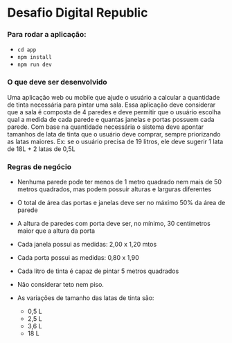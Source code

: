 # Desafio Digital Republic

### Para rodar a aplicação:

- `cd app`
- `npm install`
- `npm run dev`

### O que deve ser desenvolvido
Uma aplicação web ou mobile que ajude o usuário a calcular a quantidade de tinta necessária para pintar uma sala.
Essa aplicação deve considerar que a sala é composta de 4 paredes e deve permitir que o usuário escolha qual a medida de cada parede e quantas janelas e portas possuem cada parede.
Com base na quantidade necessária o sistema deve apontar tamanhos de lata de tinta que o usuário deve comprar, sempre priorizando as latas maiores. Ex: se o usuário precisa de 19 litros, ele deve sugerir 1 lata de 18L + 2 latas de 0,5L

### Regras de negócio

- Nenhuma parede pode ter menos de 1 metro quadrado nem mais de 50 metros quadrados, mas podem possuir alturas e larguras diferentes
- O total de área das portas e janelas deve ser no máximo 50% da área de parede
- A altura de paredes com porta deve ser, no mínimo, 30 centímetros maior que a altura da porta
- Cada janela possui as medidas: 2,00 x 1,20 mtos
- Cada porta possui as medidas: 0,80 x 1,90
- Cada litro de tinta é capaz de pintar 5 metros quadrados
- Não considerar teto nem piso.
- As variações de tamanho das latas de tinta são:

    - 0,5 L
    - 2,5 L
    - 3,6 L
    - 18 L